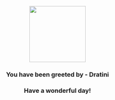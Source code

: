 <p align="center">
    <img src="https://raw.githubusercontent.com/PokeAPI/sprites/master/sprites/pokemon/147.png" width="150" height="150">
</p>
<h3 align="center">You have been greeted by - <b>Dratini</b></h3>
<h3 align="center">Have a wonderful day!</h3>
